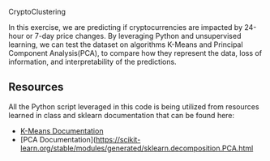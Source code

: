  CryptoClustering

In this exercise, we are predicting if cryptocurrencies are impacted by 24-hour or 7-day price changes. By leveraging Python and unsupervised learning, we can test the dataset on algorithms K-Means and Principal Component Analysis(PCA), to compare how they represent the data, loss of information, and interpretability of the predictions.

## Resources

All the Python script leveraged in this code is being utilized from resources learned in class and sklearn documentation that can be found here:

- [K-Means Documentation](https://scikit-learn.org/stable/modules/generated/sklearn.cluster.KMeans.html)
- [PCA Documentation](https://scikit-learn.org/stable/modules/generated/sklearn.decomposition.PCA.html